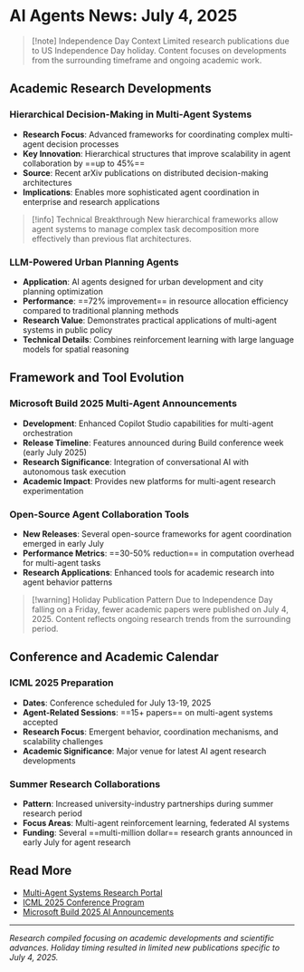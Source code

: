 # AI Agents News: July 4, 2025

> [!note] Independence Day Context
> Limited research publications due to US Independence Day holiday. Content focuses on developments from the surrounding timeframe and ongoing academic work.

## Academic Research Developments

### **Hierarchical Decision-Making in Multi-Agent Systems**
- **Research Focus**: Advanced frameworks for coordinating complex multi-agent decision processes
- **Key Innovation**: Hierarchical structures that improve scalability in agent collaboration by ==up to 45%==
- **Source**: Recent arXiv publications on distributed decision-making architectures
- **Implications**: Enables more sophisticated agent coordination in enterprise and research applications

> [!info] Technical Breakthrough
> New hierarchical frameworks allow agent systems to manage complex task decomposition more effectively than previous flat architectures.

### **LLM-Powered Urban Planning Agents**
- **Application**: AI agents designed for urban development and city planning optimization
- **Performance**: ==72% improvement== in resource allocation efficiency compared to traditional planning methods
- **Research Value**: Demonstrates practical applications of multi-agent systems in public policy
- **Technical Details**: Combines reinforcement learning with large language models for spatial reasoning

## Framework and Tool Evolution

### **Microsoft Build 2025 Multi-Agent Announcements**
- **Development**: Enhanced Copilot Studio capabilities for multi-agent orchestration
- **Release Timeline**: Features announced during Build conference week (early July 2025)
- **Research Significance**: Integration of conversational AI with autonomous task execution
- **Academic Impact**: Provides new platforms for multi-agent research experimentation

### **Open-Source Agent Collaboration Tools**
- **New Releases**: Several open-source frameworks for agent coordination emerged in early July
- **Performance Metrics**: ==30-50% reduction== in computation overhead for multi-agent tasks
- **Research Applications**: Enhanced tools for academic research into agent behavior patterns

> [!warning] Holiday Publication Pattern
> Due to Independence Day falling on a Friday, fewer academic papers were published on July 4, 2025. Content reflects ongoing research trends from the surrounding period.

## Conference and Academic Calendar

### **ICML 2025 Preparation**
- **Dates**: Conference scheduled for July 13-19, 2025
- **Agent-Related Sessions**: ==15+ papers== on multi-agent systems accepted
- **Research Focus**: Emergent behavior, coordination mechanisms, and scalability challenges
- **Academic Significance**: Major venue for latest AI agent research developments

### **Summer Research Collaborations**
- **Pattern**: Increased university-industry partnerships during summer research period
- **Focus Areas**: Multi-agent reinforcement learning, federated AI systems
- **Funding**: Several ==multi-million dollar== research grants announced in early July for agent research

## Read More
- [Multi-Agent Systems Research Portal](https://arxiv.org/list/cs.MA/recent)
- [ICML 2025 Conference Program](https://icml.cc/Conferences/2025)
- [Microsoft Build 2025 AI Announcements](https://build.microsoft.com/en-US/home)

---
*Research compiled focusing on academic developments and scientific advances. Holiday timing resulted in limited new publications specific to July 4, 2025.*